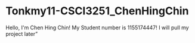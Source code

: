 # Tonkmy11-CSCI3251_ChenHingChin
Hello, I'm Chen Hing Chin!
My Student number is 1155174447!
I will pull my project later”

